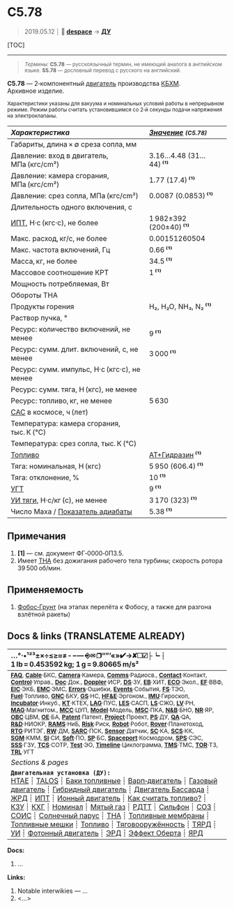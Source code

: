 # С5.78
> 2019.05.12 ┊ **🚀 [despace](index.md)** → **[ДУ](ps.md)**

[TOC]

---

> <small>*Термины:* **С5.78** — русскоязычный термин, не имеющий аналога в английском языке. **S5.78** — дословный перевод с русского на английский.</small>

**С5.78** — 2‑компонентный [двигатель](ps.md) производства [КБХМ](zz_kbhm.md).  
Архивное изделие.

<small>

Характеристики указаны для вакуума и номинальных условий работы в непрерывном режиме. Режим работы считать установившимся со 2‑й секунды подачи напряжения на электроклапаны.

|*Характеристика*|*[Значение](si.md) <small>(С5.78)</small>*|
|:--|:--|
|Габариты, длина × ∅ среза сопла, мм  |    |
|Давление: вход в двигатель, МПа (кгс/cm²)  |  3.16…4.48 (31…44) **⁽¹⁾**  |
|Давление: камера сгорания, МПа (кгс/cm²)  |  1.77 (17.4) **⁽¹⁾**  |
|Давление: срез сопла, МПа (кгс/cm²)  |  0.0087 (0.0853) **⁽¹⁾**  |
|Длительность одного включения, с  |    |
|[ИПТ](ing.md), Н·с (кгс·с), не более  |  1 982±392 (200±40) **⁽¹⁾**  |
|Макс. расход, кг/с, не более  |  0.00151260504  |
|Макс. частота включений, Гц  |  0.66 **⁽¹⁾**  |
|Масса, кг, не более  |  34.5 **⁽¹⁾**  |
|Массовое соотношение КРТ  |  1 **⁽¹⁾**  |
|Мощность потребляемая, Вт  |    |
|Обороты ТНА  |  |
|Продукты горения  |  H₂, H₂O, NH₃, N₂ **⁽¹⁾**  |
|Раствор пучка, °  |  |
|Ресурс: количество включений, не менее  |  9 **⁽¹⁾**  |
|Ресурс: сумм. длит. включений, c, не менее  |  3 000 **⁽¹⁾**  |
|Ресурс: сумм. импульс, Н·с (кгс·с), не менее  |   |
|Ресурс: сумм. тяга, Н (кгс), не менее  |   |
|Ресурс: топливо, кг, не менее  |  5 630  |
|[САС](lifetime.md) в космосе, ч (лет)  |    |
|Температура: камера сгорания, тыс. К (°C)  |    |
|Температура: срез сопла, тыс. К (°C)  |  |
|[Топливо](fuel.md)  |  [АТ+Гидразин](at_plus.md) **⁽¹⁾**  |
|Тяга: номинальная, Н (кгс)  |  5 950 (606.4) **⁽¹⁾**  |
|Тяга: отклонение, %  |  10 **⁽¹⁾**  |
|[УГТ](trl.md)|  9 **⁽¹⁾**  |
|[УИ тяги](isp.md), Н·с/кг (с), не менее  |  3 170 (323) **⁽¹⁾**  |
|Число Маха / [Показатель адиабаты](heat_cr.md)  |  5.38 **⁽¹⁾**  |

</small>



<p style="page-break-after:always"> </p>

## Примечания
   1. **[1]** — см. документ ФГ‑0000‑0ПЗ.5.
   1. Имеет [ТНА](turbopump.md) без дожигания рабочего тела турбины; скорость ротора 39 500 об/мин.



## Применяемость
   1. [Фобос‑Грунт](фобос_грунт.md) (на этапах перелёта к Фобосу, а также для разгона взлётной ракеты)



<p style="page-break-after:always"> </p>

## Docs & links (TRANSLATEME ALREADY)
|…°·•¹²³±×÷≤≥≈≠ ‑ −— ⎆✉ ❐“”’«»✔→✘☐☑├┕┆ 1 lb = 0.453592 kg; 1 g = 9.80665 m/s²|
|:--|
|<small>**[FAQ](faq.md)**, **[Cable](cable.md)**·БКС, **[Camera](camera.md)**·Камера, **[Comms](comms.md)**·Радиосв., **[Contact](contact.md)**·Контакт, **[Control](control.md)**·Управ., **[Doc](doc.md)**·Док., **[Doppler](doppler.md)**·ИСР, **[DS](ds.md)**·ЗУ, **[EB](eb.md)**·ХИТ, **[ECO](ecology.md)**·Экол., **[EF](ef.md)**·ВВФ, **[ElC](elc.md)**·ЭКБ, **[EMC](emc.md)**·ЭМС, **[Errors](error.md)**·Ошибки, **[Events](event.md)**·События, **[FS](fs.md)**·ТЭО, **[Fuel](fuel.md)**·Топливо, **[GNC](gnc.md)**·БКУ, **[GS](scs.md)**·НС, **[HF&E](hfe.md)**·Эргоном., **[IMU](imu.md)**·Гироскоп, **[Incubator](incubator.md)**·Инкуб., **[KT](kt.md)**·КТЕХ, **[LAG](lag.md)**·ПУC, **[LES](les.md)**·САСП, **[LS](ls.md)**·СЖО, **[LV](lv.md)**·РН, **[MAG](mag.md)**·Магнитом., **[MCC](mcc.md)**·ЦУП, **[Model](model.md)**·Модель, **[MSC](sc.md)**·ПКА, **[N&B](nnb.md)**·БНО, **[NR](nr.md)**·ЯР, **[OBC](obc.md)**·ЦВМ, **[OE](oe.md)**·БА, **[Patent](патент.md)**·Патент, **[Project](project.md)**·Проект, **[PS](ps.md)**·ДУ, **[QA](quality.md)**·QA, **[R&D](rnd.md)**·НИОКР, **[RAMS](rams.md)**·НиБ, **[Risk](risk.md)**·Риск, **[Robot](robotics.md)**·Робот, **[Rover](rover.md)**·Планетоход, **[RTG](rtg.md)**·РИТЭГ, **[RW](rw.md)**·ДМ, **[SARC](sarc.md)**·ПСК, **[Sensor](sensor.md)**·Датчик, **[SC](sc.md)**·КА, **[SCS](scs.md)**·КК, **[SGM](sgm.md)**·КММ, **[SI](si.md)**·СИ, **[Soft](soft.md)**·ПО, **[SP](sp.md)**·БС, **[Spaceport](spaceport.md)**·Космодром, **[SPS](sps.md)**·СЭС, **[SSS](sss.md)**·ГЗУ, **[TCS](tcs.md)**·СОТР, **[Test](test.md)**·ЭО, **[Timeline](timeline.md)**·Циклограмма, **[TMS](tms.md)**·ТМС, **[TOR](tor.md)**·ТЗ, **[TRL](trl.md)**·УГТ</small>|
|*Sections & pages*|
|**`Двигательная установка (ДУ):`**<br> [HTAE](htae.md) ┊ [TALOS](talos.md) ┊ [Баки топливные](fuel_tank.md) ┊ [Варп‑двигатель](warp_drive.md) ┊ [Газовый двигатель](cgt.md) ┊ [Гибридный двигатель](гбрд.md) ┊ [Двигатель Бассарда](bussard_ramjet.md) ┊ [ЖРД](lpr.md) ┊ [ИПТ](ing.md) ┊ [Ионный двигатель](иод.md) ┊ [Как считать топливо?](si.md) ┊ [КЗУ](cinu.md) ┊ [КХГ](cgs.md) ┊ [Номинал](nominal.md) ┊ [Мятый газ](exhsteam.md) ┊ [РДТТ](spr.md) ┊ [Сильфон](сильфон.md) ┊ [СОЗ](соз.md) ┊ [СОИС](соис.md) ┊ [Солнечный парус](солнечный_парус.md) ┊ [ТНА](turbopump.md) ┊ [Топливные мембраны](топливные_мембраны.md) ┊ [Топливные мешки](топливные_мешки.md) ┊ [Топливо](fuel.md) ┊ [Тяговооружённость](ttwr.md) ┊ [ТЯРД](тярд.md) ┊ [УИ](isp.md) ┊ [Фотонный двигатель](фотонный_двигатель.md) ┊ [ЭРД](epsp.md) ┊ [Эффект Оберта](oberth_eff.md) ┊ [ЯРД](ntr.md) |

**Docs:**

   1. …

**Links:**

   1. Notable interwikies — …
   1. <…>
